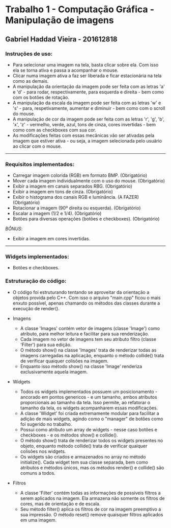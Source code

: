 # Trabalho 1 - Computação Gráfica - Manipulação de imagens
## Gabriel Haddad Vieira - 201612818


### Instruções de uso:
- Para selecionar uma imagem na tela, basta clicar sobre ela. Com isso ela se torna ativa e passa a acompanhar o mouse.
- Clicar numa imagem ativa a faz ser liberada e ficar estacionária na tela como as demais.
- A manipulação da orientação da imagem pode ser feita com as letras 'a' e 'd' - para rodar, respectivamente, para esquerda e direita - bem como com os botões de rotação.
- A manipulação da escala da imagem pode ser feita com as letras 'w' e 's' - para, respetivamente, aumentar e diminuir - bem como com o scroll do mouse.
- A manipulação de cor da imagem pode ser feita com as letras 'r', 'g', 'b', 'x', 'z' - vermelho, verde, azul, tons de cinza, cores invertidas - bem como com as checkboxes com sua cor.
- As modificações feitas com essas mecânicas vão ser ativadas pela imagem que estiver ativa - ou seja, a imagem selecionada pelo usuário ao clicar com o mouse.

---------------------------------------------------------------------------------------------------

### Requisitos implementados:
- Carregar imagem colorida (RGB) em formato BMP. (Obrigatório)
- Mover cada imagem individualmente com o uso do mouse. (Obrigatório)
- Exibir a imagem em canais separados RBG. (Obrigatório)
- Exibir a imagem em tons de cinza. (Obrigatório)
- Exibir o histograma dos canais RGB e luminância. (A FAZER) (Obrigatório)
- Rotacionar a imagem (90º direita ou esquerda). (Obrigatório)
- Escalar a imagem (1/2 e 1/4). (Obrigatório)
- Botões para diversas operações (botões e checkboxes). (Obrigatório)

*BÔNUS*:
- Exibir a imagem em cores invertidas.

---------------------------------------------------------------------------------------------------

### Widgets implementados:
- Botões e checkboxes.


### Estruturação do código:
- O código foi estruturando tentando se aproveitar da orientação a objetos provida pelo C++. Com isso o arquivo "main.cpp" ficou o mais enxuto possível, apenas chamando os métodos das classes durante a execução de render().

- Imagens
  - A classe 'Images' contém vetor de imagens (classe 'Image') como atributo, para melhor leitura e facilitar para sua renderização.
  - Cada imagem no vetor de imagens tem seu atributo filtro (classe 'Filter') para sua edição. 
  - O método show() na classe 'Images' trata de renderizar todas as imagens carregadas na aplicação, enquanto o método collide() trata de verificar quaiquer colisões na imagem.
  - Enquanto isso método show() na classe 'Image' renderiza exclusivamente aquela imagem.

- Widgets
  - Todos os widgets implementados possuem um posicionamento - ancorado em pontos genericos - e um tamanho, ambos atributos proporcionais ao tamanho da tela. Isso permite, ao refatorar o tamanho da tela, os widgets acompanharem essas modificações.   
  - A classe 'Widget' foi criada extremamente modular para facilitar a adição de mais widgets, agindo como o "manager" de botões como foi sugerido no trabalho.
  - Possui como atributo um array de widgets - nesse caso botões e checkboxes - e os métodos show() e collide(). 
  - O método show() trata de renderizar todos os widgets presentes no objeto, enquanto método collide() trata de verificar quaiquer colisões nos widgets.
  - Os widgets são criados e armazenados no array no método initialize(). Cada widget tem sua classe separada, bem como atributos e métodos únicos, mas os métodos render() e collide() são comuns a todos.

- Filtros
  - A classe 'Filter' contém todas as informações de possíveis filtros a serem aplicados na imagem. Ela armazena não somente os filtros de cores, mas de orientação e de escala.
  - Seu método filter() aplica os filtros de cor na imagem preemptivo a sua impressão. O método reset() remove quaisquer filtros aplicados em uma imagem.
